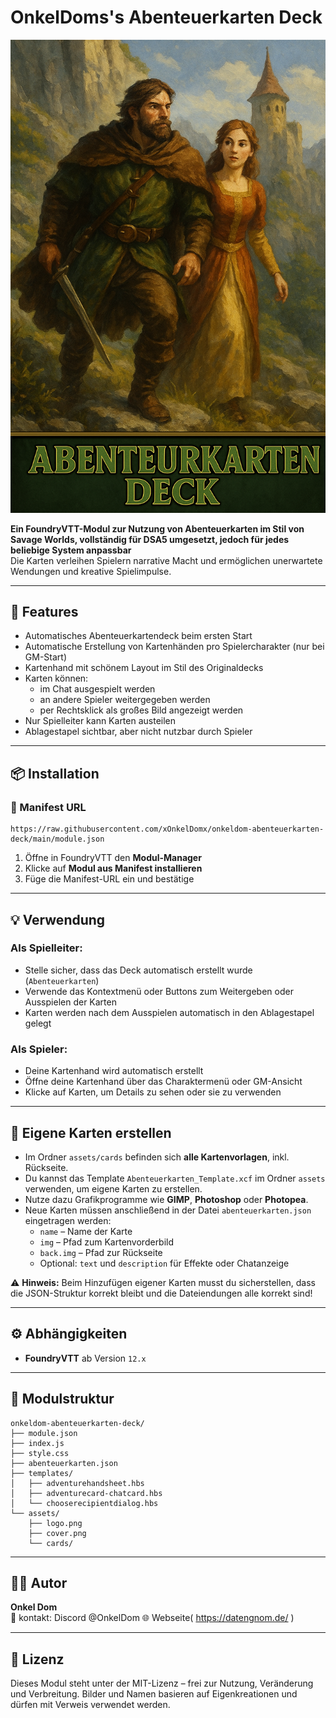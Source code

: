 # OnkelDoms's Abenteuerkarten Deck

![Cover](./assets/cover.png)

**Ein FoundryVTT-Modul zur Nutzung von Abenteuerkarten im Stil von Savage Worlds, vollständig für DSA5 umgesetzt, jedoch für jedes beliebige System anpassbar**  
Die Karten verleihen Spielern narrative Macht und ermöglichen unerwartete Wendungen und kreative Spielimpulse.

---

## 🧩 Features

- Automatisches Abenteuerkartendeck beim ersten Start
- Automatische Erstellung von Kartenhänden pro Spielercharakter (nur bei GM-Start)
- Kartenhand mit schönem Layout im Stil des Originaldecks
- Karten können:
  - im Chat ausgespielt werden
  - an andere Spieler weitergegeben werden
  - per Rechtsklick als großes Bild angezeigt werden
- Nur Spielleiter kann Karten austeilen
- Ablagestapel sichtbar, aber nicht nutzbar durch Spieler

---

## 📦 Installation

### 🧭 Manifest URL

```text
https://raw.githubusercontent.com/xOnkelDomx/onkeldom-abenteuerkarten-deck/main/module.json
```

1. Öffne in FoundryVTT den **Modul-Manager**
2. Klicke auf **Modul aus Manifest installieren**
3. Füge die Manifest-URL ein und bestätige

---

## 💡 Verwendung

### Als Spielleiter:
- Stelle sicher, dass das Deck automatisch erstellt wurde (`Abenteuerkarten`)
- Verwende das Kontextmenü oder Buttons zum Weitergeben oder Ausspielen der Karten
- Karten werden nach dem Ausspielen automatisch in den Ablagestapel gelegt

### Als Spieler:
- Deine Kartenhand wird automatisch erstellt
- Öffne deine Kartenhand über das Charaktermenü oder GM-Ansicht
- Klicke auf Karten, um Details zu sehen oder sie zu verwenden

---

## 🎨 Eigene Karten erstellen

- Im Ordner `assets/cards` befinden sich **alle Kartenvorlagen**, inkl. Rückseite.
- Du kannst das Template `Abenteuerkarten_Template.xcf` im Ordner `assets` verwenden, um eigene Karten zu erstellen.
- Nutze dazu Grafikprogramme wie **GIMP**, **Photoshop** oder **Photopea**.
- Neue Karten müssen anschließend in der Datei `abenteuerkarten.json` eingetragen werden:
  - `name` – Name der Karte
  - `img` – Pfad zum Kartenvorderbild
  - `back.img` – Pfad zur Rückseite
  - Optional: `text` und `description` für Effekte oder Chatanzeige

⚠️ **Hinweis:** Beim Hinzufügen eigener Karten musst du sicherstellen, dass die JSON-Struktur korrekt bleibt und die Dateiendungen alle korrekt sind!


---

## ⚙️ Abhängigkeiten

- **FoundryVTT** ab Version `12.x`

---

## 📁 Modulstruktur

```
onkeldom-abenteuerkarten-deck/
├── module.json
├── index.js
├── style.css
├── abenteuerkarten.json
├── templates/
│   ├── adventurehandsheet.hbs
│   ├── adventurecard-chatcard.hbs
│   └── chooserecipientdialog.hbs
└── assets/
    ├── logo.png
    ├── cover.png
    └── cards/

```

---

## 🧑‍💻 Autor

**Onkel Dom**  
📧 kontakt: Discord  @OnkelDom
🌐 Webseite( https://datengnom.de/ )

---

## 📜 Lizenz

Dieses Modul steht unter der MIT-Lizenz – frei zur Nutzung, Veränderung und Verbreitung. Bilder und Namen basieren auf Eigenkreationen und dürfen mit Verweis verwendet werden.
